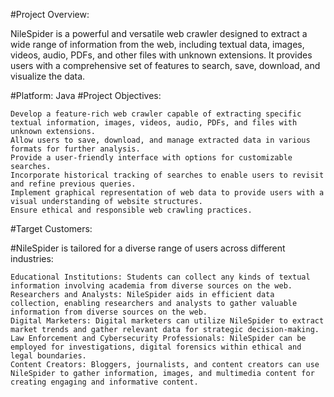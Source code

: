 #Project Overview:

NileSpider is a powerful and versatile web crawler designed to extract a wide range of information from the web, including textual data, images, videos, audio, PDFs, and other files with unknown extensions. It provides users with a comprehensive set of features to search, save, download, and visualize the data.

#Platform: Java
#Project Objectives:

    Develop a feature-rich web crawler capable of extracting specific textual information, images, videos, audio, PDFs, and files with unknown extensions.
    Allow users to save, download, and manage extracted data in various formats for further analysis.
    Provide a user-friendly interface with options for customizable searches.
    Incorporate historical tracking of searches to enable users to revisit and refine previous queries.
    Implement graphical representation of web data to provide users with a visual understanding of website structures.
    Ensure ethical and responsible web crawling practices.

#Target Customers:

#NileSpider is tailored for a diverse range of users across different industries:

    Educational Institutions: Students can collect any kinds of textual information involving academia from diverse sources on the web.
    Researchers and Analysts: NileSpider aids in efficient data collection, enabling researchers and analysts to gather valuable information from diverse sources on the web.
    Digital Marketers: Digital marketers can utilize NileSpider to extract market trends and gather relevant data for strategic decision-making.
    Law Enforcement and Cybersecurity Professionals: NileSpider can be employed for investigations, digital forensics within ethical and legal boundaries.
    Content Creators: Bloggers, journalists, and content creators can use NileSpider to gather information, images, and multimedia content for creating engaging and informative content.
